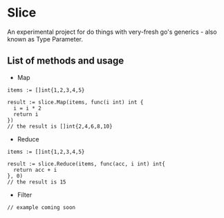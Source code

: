 # Slice

An experimental project for do things with very-fresh go's generics - also known as Type Parameter.

## List of methods and usage

- Map

```golang
items := []int{1,2,3,4,5}

result := slice.Map(items, func(i int) int {
  i = i * 2
  return i
})
// the result is []int{2,4,6,8,10}
```

- Reduce

```golang
items := []int{1,2,3,4,5}

result := slice.Reduce(items, func(acc, i int) int{
  return acc + i
}, 0)
// the result is 15
```

- Filter

```golang
// example coming soon
```
